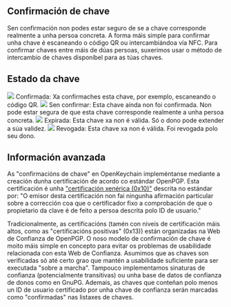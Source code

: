 [//]: # (NOTA: Por avor escriba cada frase na súa propia liña, Transifex pon cada liña no seu propio campo da tradución!)

## Confirmación de chave
Sen confirmación non podes estar seguro de se a chave corresponde realmente a unha persoa concreta.
A forma máis simple para confirmar unha chave é escaneando o código QR ou intercambiándoa vía NFC.
Para confirmar chaves entre máis de dúas persoas, suxerimos usar o método de intercambio de chaves disponíbel para as túas chaves.

## Estado da chave

<img src="status_signature_verified_cutout_24dp"/>  
Confirmada: Xa confirmaches esta chave, por exemplo, escaneando o código QR.  
<img src="status_signature_unverified_cutout_24dp"/>  
Sen confirmar: Esta chave aínda non foi confirmada. Non pode estar segura de que esta chave corresponde realmente a unha persoa concreta.  
<img src="status_signature_expired_cutout_24dp"/>  
Expirada: Esta chave xa non é válida. Só o dono pode extender a súa validez.  
<img src="status_signature_revoked_cutout_24dp"/>  
Revogada: Esta chave xa non é válida. Foi revogada polo seu dono.

## Información avanzada
As "confirmacións de chave" en OpenKeychain impleméntanse mediante a creación dunha certificación de acordo co estándar OpenPGP.
Esta certificación é unha  ["certificación xenérica (0x10)"](http://tools.ietf.org/html/rfc4880#section-5.2.1) descrita no estándar por:
"O emisor desta certificación non fai ningunha afirmación particular sobre a corrección coa que o certificador fixo a comprobación de que o propietario da clave é de feito a persoa descrita polo ID de usuario."

Tradicionalmente, as certificacións (tamén con niveis de certificación máis altos, como as "certificacións positivas" (0x13)) están organizadas na Web de Confianza de OpenPGP.
O noso modelo de confirmación de chave é moito máis simple en concepto para evitar os problemas de usabilidade relacionada con esta Web de Confianza.
Asumimos que as chaves son verificadas só até certo grao que mantén a usabilidade suficiente para ser executada "sobre a marcha".
Tampouco implementamos sinaturas de confianza (potencialmente transitivas) ou unha base de datos de confianza de donos como en GnuPG.
Ademais, as chaves que conteñan polo menos un ID de usuario certificado por unha chave de confianza serán marcadas como "confirmadas" nas listaxes de chaves.